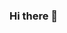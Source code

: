 ### Hi there 👋

<!--
**hklohani/hklohani** is a ✨ _special_ ✨ repository because its `README.md` (this file) appears on your GitHub profile.

Here are some ideas to get you started:

- 🔭 I’m currently working on my own MERN Stack project jobvakancy.com, which allow user to see currently posted job by the various company
- 🌱 I’m currently learning React Node and MongoDB
- 👯 I’m looking to collaborate on above mentioned technology
- 🤔 I’m looking for help with NA
- 💬 Ask me about MERN Stack
- 📫 How to reach me: hklohani@outlook.com
- 😄 Pronouns: ...
- ⚡ Fun fact: ...
-->
